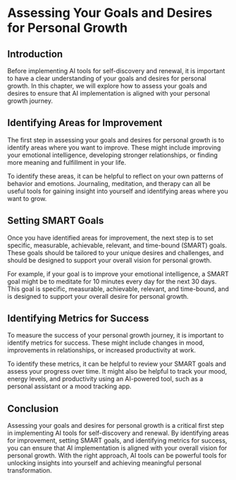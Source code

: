 Assessing Your Goals and Desires for Personal Growth
=======================================================================================================================================

Introduction
------------

Before implementing AI tools for self-discovery and renewal, it is important to have a clear understanding of your goals and desires for personal growth. In this chapter, we will explore how to assess your goals and desires to ensure that AI implementation is aligned with your personal growth journey.

Identifying Areas for Improvement
---------------------------------

The first step in assessing your goals and desires for personal growth is to identify areas where you want to improve. These might include improving your emotional intelligence, developing stronger relationships, or finding more meaning and fulfillment in your life.

To identify these areas, it can be helpful to reflect on your own patterns of behavior and emotions. Journaling, meditation, and therapy can all be useful tools for gaining insight into yourself and identifying areas where you want to grow.

Setting SMART Goals
-------------------

Once you have identified areas for improvement, the next step is to set specific, measurable, achievable, relevant, and time-bound (SMART) goals. These goals should be tailored to your unique desires and challenges, and should be designed to support your overall vision for personal growth.

For example, if your goal is to improve your emotional intelligence, a SMART goal might be to meditate for 10 minutes every day for the next 30 days. This goal is specific, measurable, achievable, relevant, and time-bound, and is designed to support your overall desire for personal growth.

Identifying Metrics for Success
-------------------------------

To measure the success of your personal growth journey, it is important to identify metrics for success. These might include changes in mood, improvements in relationships, or increased productivity at work.

To identify these metrics, it can be helpful to review your SMART goals and assess your progress over time. It might also be helpful to track your mood, energy levels, and productivity using an AI-powered tool, such as a personal assistant or a mood tracking app.

Conclusion
----------

Assessing your goals and desires for personal growth is a critical first step in implementing AI tools for self-discovery and renewal. By identifying areas for improvement, setting SMART goals, and identifying metrics for success, you can ensure that AI implementation is aligned with your overall vision for personal growth. With the right approach, AI tools can be powerful tools for unlocking insights into yourself and achieving meaningful personal transformation.
